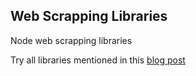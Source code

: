 ## Web Scrapping Libraries

Node web scrapping libraries

Try all libraries mentioned in this [blog post](http://blog.webkid.io/nodejs-scraping-libraries/)